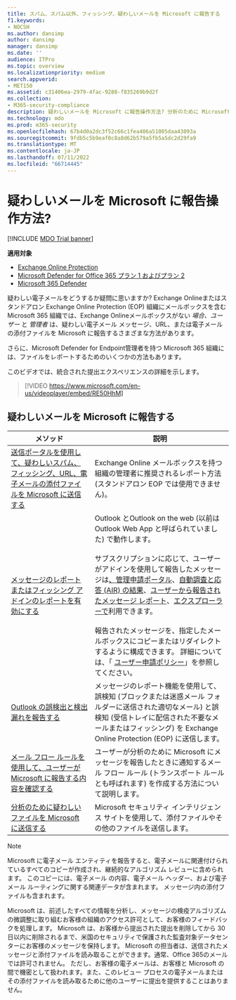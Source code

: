 ```yaml
---
title: スパム、スパム以外、フィッシング、疑わしいメールを Microsoft に報告する
f1.keywords:
- NOCSH
ms.author: dansimp
author: dansimp
manager: dansimp
ms.date: ''
audience: ITPro
ms.topic: overview
ms.localizationpriority: medium
search.appverid:
- MET150
ms.assetid: c31406ea-2979-4fac-9288-f835269b9d2f
ms.collection:
- M365-security-compliance
description: 疑わしいメールを Microsoft に報告操作方法? 分析のために Microsoft にメッセージ、URL、電子メールの添付ファイルを報告します。 スパム メールとフィッシングメールを報告する方法について説明します。
ms.technology: mdo
ms.prod: m365-security
ms.openlocfilehash: 67b4d0a2dc3f52c66c1fea406a51005daa43093a
ms.sourcegitcommit: 9fdb5c5b9eaf0c8a8d62b579a5fb5a5dc2d29fa9
ms.translationtype: MT
ms.contentlocale: ja-JP
ms.lasthandoff: 07/11/2022
ms.locfileid: "66714445"
---
```

# <a name="how-do-i-report-a-suspicious-email-to-microsoft"></a>疑わしいメールを Microsoft に報告操作方法?

[!INCLUDE [MDO Trial banner](../includes/mdo-trial-banner.md)]

**適用対象**
- [Exchange Online Protection](exchange-online-protection-overview.md)
- [Microsoft Defender for Office 365 プラン 1 およびプラン 2](defender-for-office-365.md)
- [Microsoft 365 Defender](../defender/microsoft-365-defender.md)

疑わしい電子メールをどうするか疑問に思いますか? Exchange Onlineまたはスタンドアロン Exchange Online Protection (EOP) 組織にメールボックスを含む Microsoft 365 組織では、Exchange Onlineメールボックスがない *場合、ユーザー* と *管理者* は、疑わしい電子メール メッセージ、URL、または電子メールの添付ファイルを Microsoft に報告するさまざまな方法があります。

さらに、Microsoft Defender for Endpoint管理者を持つ Microsoft 365 組織には、ファイルをレポートするためのいくつかの方法もあります。

このビデオでは、統合された提出エクスペリエンスの詳細を示します。
> [!VIDEO https://www.microsoft.com/en-us/videoplayer/embed/RE50HhM]

## <a name="report-a-suspicious-email-to-microsoft"></a>疑わしいメールを Microsoft に報告する

|メソッド|説明|
|---|---|
|[送信ポータルを使用して、疑わしいスパム、フィッシング、URL、電子メールの添付ファイルを Microsoft に送信する](admin-submission.md)|Exchange Online メールボックスを持つ組織の管理者に推奨されるレポート方法 (スタンドアロン EOP では使用できません)。|
|[メッセージのレポートまたはフィッシング アドインのレポートを有効にする](enable-the-report-message-add-in.md)|Outlook とOutlook on the web (以前は Outlook Web App と呼ばられていました) で動作します。 <br/><br/> サブスクリプションに応じて、ユーザーがアドインを使用して報告したメッセージは[、管理申請ポータル](admin-submission.md)、[自動調査と応答 (AIR) の結果](air-view-investigation-results.md)、[ユーザーから報告されたメッセージ レポート](view-email-security-reports.md#user-reported-messages-report)、[エクスプローラーで](threat-explorer-views.md#email--submissions)利用できます。 <br/><br/> 報告されたメッセージを、指定したメールボックスにコピーまたはリダイレクトするように構成できます。 詳細については、「 [ユーザー申請ポリシー](user-submission.md)」を参照してください。
|[Outlook の誤検出と検出漏れを報告する](report-false-positives-and-false-negatives.md)|メッセージのレポート機能を使用して、誤検知 (ブロックまたは迷惑メール フォルダーに送信された適切なメール) と誤検知 (受信トレイに配信された不要なメールまたはフィッシング) を Exchange Online Protection (EOP) に送信します。|
|[メール フロー ルールを使用して、ユーザーが Microsoft に報告する内容を確認する](/exchange/security-and-compliance/mail-flow-rules/use-rules-to-see-what-users-are-reporting-to-microsoft)|ユーザーが分析のために Microsoft にメッセージを報告したときに通知するメール フロー ルール (トランスポート ルールとも呼ばれます) を作成する方法について説明します。|
|[分析のために疑わしいファイルを Microsoft に送信する](submitting-malware-and-non-malware-to-microsoft-for-analysis.md)|Microsoft セキュリティ インテリジェンス サイトを使用して、添付ファイルやその他のファイルを送信します。|

> [!NOTE]
> Microsoft に電子メール エンティティを報告すると、電子メールに関連付けられているすべてのコピーが作成され、継続的なアルゴリズム レビューに含められます。 このコピーには、電子メール の内容、電子メール ヘッダー、および電子メール ルーティングに関する関連データが含まれます。 メッセージ内の添付ファイルも含まれます。
>
> Microsoft は、前述したすべての情報を分析し、メッセージの検疫アルゴリズムの微調整に取り組むお客様の組織のアクセス許可として、お客様のフィードバックを処理します。 Microsoft は、お客様から提出された提出を削除してから 30 日以内に削除されるまで、米国のセキュリティで保護された監査対象データセンターにお客様のメッセージを保持します。 Microsoft の担当者は、送信されたメッセージと添付ファイルを読み取ることができます。通常、Office 365のメールでは許可されません。 ただし、お客様の電子メールは、お客様と Microsoft の間で機密として扱われます。また、このレビュー プロセスの電子メールまたはその添付ファイルを読み取るために他のユーザーに提出を提供することはありません。
